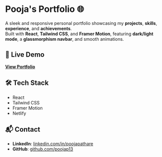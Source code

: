 # Pooja's Portfolio 🌐  

A sleek and responsive personal portfolio showcasing my **projects**, **skills**, **experience**, and **achievements**.  
Built with **React**, **Tailwind CSS**, and **Framer Motion**, featuring **dark/light mode**, a **glassmorphism navbar**, and smooth animations.  

## 🚀 Live Demo  
[**View Portfolio**](https://your-portfolio-link.netlify.app)  

## 🛠 Tech Stack  
- React  
- Tailwind CSS  
- Framer Motion  
- Netlify  

## 📬 Contact  
- **LinkedIn**: [linkedin.com/in/poojapathare](https://linkedin.com/in/poojapathare)  
- **GitHub**: [github.com/poojap13](https://github.com/poojap13)  
